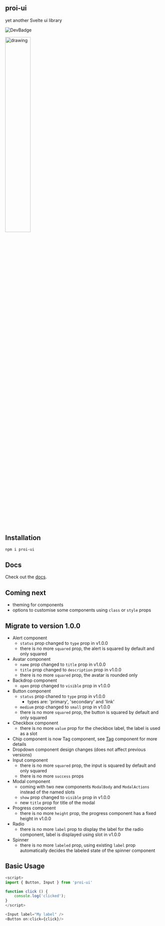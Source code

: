 ## proi-ui

yet another Svelte ui library

![DevBadge](https://img.shields.io/badge/development-in%20progress-green)

<img src="https://github.com/specialdoom/proi-ui/blob/master/src/assets/logo.png" alt="drawing" width="40%"/>

## Installation
```bash
npm i proi-ui
```

## Docs

Check out the [docs](https://specialdoom.github.io/proi-ui/).

## Coming next
- theming for components
- options to customise some components using `class` or `style` props

## Migrate to version 1.0.0

- Alert component
  - `status` prop changed to `type` prop in v1.0.0
  - there is no more `squared` prop, the alert is squared by default and only squared
- Avatar component
  - `name` prop changed to `title` prop in v1.0.0
  - `title` prop changed to `description` prop in v1.0.0
  - there is no more `squared` prop, the avatar is rounded only
- Backdrop component
  - `open` prop changed to `visible` prop in v1.0.0
- Button component
  - `status` prop chaned to `type` prop in v1.0.0
    - types are: 'primary', 'secondary' and 'link'
  - `medium` prop changed to `small` prop in v1.0.0
  - there is no more `squared` prop, the button is squared by default and only squared
- Checkbox component
  - there is no more `value` prop for the checkbox label, the label is used as a slot
- Chip component is now Tag component, see [Tag](https://github.com/specialdoom/proi-ui/tree/master/src/components/tag) component for more details
- Dropdown component design changes (does not affect previous versions)
- Input component
  - there is no more `squared` prop, the input is squared by default and only squared
  - there is no more `success` props
- Modal component
  - coming with two new components `ModalBody` and `ModalActions` instead of the named slots
  - `show` prop changed to `visible` prop in v1.0.0
  - new `title` prop for title of the modal
- Progress component
  - there is no more `height` prop, the progress component has a fixed height in v1.0.0
- Radio
  - there is no more `label` prop to display the label for the radio component, label is displayed using slot in v1.0.0
- Spinner
  - there is no more `labeled` prop, using existing `label` prop automatically decides the labeled state of the spinner component

## Basic Usage

```javascript
<script>
import { Button, Input } from 'proi-ui'

function click () {
    console.log('clicked');
}
</script>

<Input label="My label" />
<Button on:click={click}/>
```
